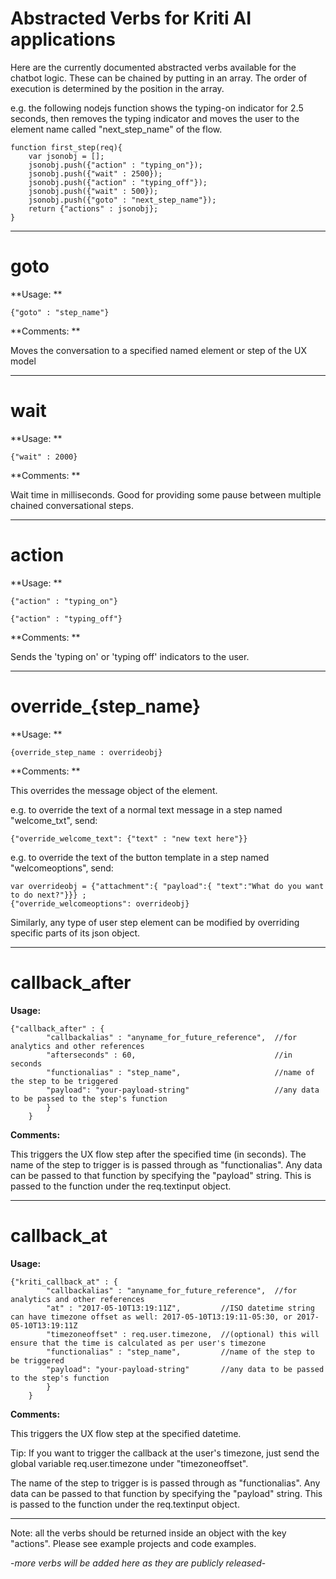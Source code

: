 # Abstracted Verbs for Kriti AI applications

Here are the currently documented abstracted verbs available for the chatbot logic. These can be chained by putting in an array. The order of execution is determined by the position in the array.

e.g. the following nodejs function shows the typing-on indicator for 2.5 seconds, then removes the typing indicator and moves the user to the element name called  "next\_step\_name" of the flow.

```
function first_step(req){
    var jsonobj = [];
    jsonobj.push({"action" : "typing_on"});
    jsonobj.push({"wait" : 2500});
    jsonobj.push({"action" : "typing_off"});
    jsonobj.push({"wait" : 500});
    jsonobj.push({"goto" : "next_step_name"}); 
    return {"actions" : jsonobj};
}
```

---

# goto

**Usage: **

`{"goto" : "step_name"}`

**Comments: **

Moves the conversation to a specified named element or step of the UX model

---

# wait

**Usage: **

`{"wait" : 2000}`

**Comments: **

Wait time in milliseconds. Good for providing some pause between multiple chained conversational steps.

---

# action

**Usage: **

`{"action" : "typing_on"}`

`{"action" : "typing_off"}`

**Comments: **

Sends the 'typing on' or 'typing off' indicators to the user.

---

# override\_{step\_name}

**Usage: **

`{override_step_name : overrideobj}`

**Comments: **

This overrides the message object of the element.

e.g. to override the text of a normal text message in a step named "welcome\_txt", send:

`{"override_welcome_text": {"text" : "new text here"}}`

e.g. to override the text of the button template in a step named "welcomeoptions", send:

```
var overrideobj = {"attachment":{ "payload":{ "text":"What do you want to do next?"}}} ;
{"override_welcomeoptions": overrideobj}
```

Similarly, any type of user step element can be modified by overriding specific parts of its json object.

---

# callback\_after

**Usage:**

```
{"callback_after" : {
        "callbackalias" : "anyname_for_future_reference",  //for analytics and other references
        "afterseconds" : 60,                               //in seconds
        "functionalias" : "step_name",                     //name of the step to be triggered
        "payload": "your-payload-string"                   //any data to be passed to the step's function
        }
    }
```

**Comments:**

This triggers the UX flow step after the specified time \(in seconds\). The name of the step to trigger is is passed through as "functionalias". Any data can be passed to that function by specifying the "payload" string. This is passed to the function under the req.textinput object. 

---

# callback\_at

**Usage:**

```
{"kriti_callback_at" : {
        "callbackalias" : "anyname_for_future_reference",  //for analytics and other references
        "at" : "2017-05-10T13:19:11Z",         //ISO datetime string can have timezone offset as well: 2017-05-10T13:19:11-05:30, or 2017-05-10T13:19:11Z
        "timezoneoffset" : req.user.timezone,  //(optional) this will ensure that the time is calculated as per user's timezone
        "functionalias" : "step_name",         //name of the step to be triggered
        "payload": "your-payload-string"       //any data to be passed to the step's function
        }
    }
```

**Comments:**

This triggers the UX flow step at the specified datetime. 

Tip: If you want to trigger the callback at the user's timezone, just send the global variable req.user.timezone under "timezoneoffset". 

The name of the step to trigger is is passed through as "functionalias". Any data can be passed to that function by specifying the "payload" string. This is passed to the function under the req.textinput object. 

---

Note: all the verbs should be returned inside an object with the key "actions". Please see example projects and code examples.

-_more verbs will be added here as they are publicly released_-

